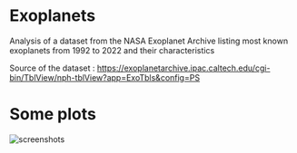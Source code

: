 # Exoplanets
Analysis of a dataset from the NASA Exoplanet Archive listing most known exoplanets from 1992 to 2022 and their characteristics

Source of the dataset : https://exoplanetarchive.ipac.caltech.edu/cgi-bin/TblView/nph-tblView?app=ExoTbls&config=PS

# Some plots
![screenshots](https://user-images.githubusercontent.com/11463619/202252110-a23d4ff6-bf8a-4781-95bc-b27c8ff61e9f.png)
